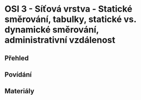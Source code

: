 OSI 3 - Síťová vrstva - Statické směrování, tabulky, statické vs. dynamické směrování, administrativní vzdálenost
===

Přehled
---

Povídání
---


Materiály
---